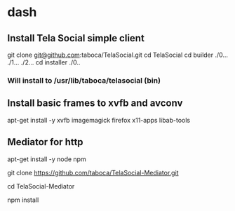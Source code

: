 # dash

## Install Tela Social simple client

git clone git@github.com:taboca/TelaSocial.git
cd TelaSocial
cd builder
./0...
./1...
./2...
cd installer
./0..

### Will install to /usr/lib/taboca/telasocial (bin)

## Install basic frames to xvfb and avconv

apt-get install -y xvfb imagemagick firefox x11-apps libab-tools 

## Mediator for http

apt-get install -y node npm

git clone https://github.com/taboca/TelaSocial-Mediator.git

cd TelaSocial-Mediator

npm install




